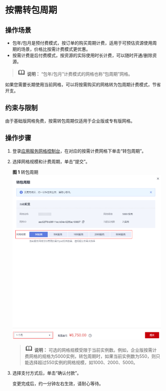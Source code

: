 # 按需转包周期<a name="asm_01_0081"></a>

## 操作场景<a name="zh-cn_topic_0000001189855198_section729510416523"></a>

-   包年/包月是预付费模式，按订单的购买周期计费，适用于可预估资源使用周期的场景，价格比按需计费模式更优惠。
-   按需计费是后付费模式，按资源的实际使用时长计费，可以随时开通/删除资源。

>![](public_sys-resources/icon-note.gif) **说明：** 
>“包年/包月”计费模式的网格也称“包周期”网格。

如果您需要长期使用当前网格，可以将按需购买的网格转为包周期计费模式，节省开支。

## 约束与限制<a name="zh-cn_topic_0000001189855198_section15859259533"></a>

由于基础版网格免费，按需转包周期仅适用于企业版或专有版网格。

## 操作步骤<a name="zh-cn_topic_0000001189855198_section15611411175215"></a>

1.  登录[应用服务网格控制台](https://console.huaweicloud.com/asm/?locale=zh-cn)，在对应的按需计费网格下单击“转包周期”。
2.  选择网格规模和计费周期，单击“提交”。

    **图 1**  转包周期<a name="zh-cn_topic_0000001189855198_fig138871938439"></a>  
    ![](figures/转包周期.png "转包周期")

    >![](public_sys-resources/icon-note.gif) **说明：** 
    >可选的网格规模受限于当前实例数。例如，企业版按需计费网格的规格为5000实例，转包周期时，如果当前实例数为550，则只能选择超过550实例的网格规模，如1000、2000、5000。

3.  选择支付方式后，单击“确认付款”。

    变更完成后，约一分钟左右生效，请耐心等待。



